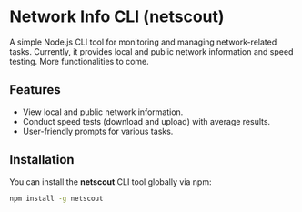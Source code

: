 # Network Info CLI (netscout)

A simple Node.js CLI tool for monitoring and managing network-related tasks. Currently, it provides local and public network information and speed testing. More functionalities to come.

## Features

- View local and public network information.
- Conduct speed tests (download and upload) with average results.
- User-friendly prompts for various tasks.

## Installation

You can install the **netscout** CLI tool globally via npm:

```bash
npm install -g netscout
```
